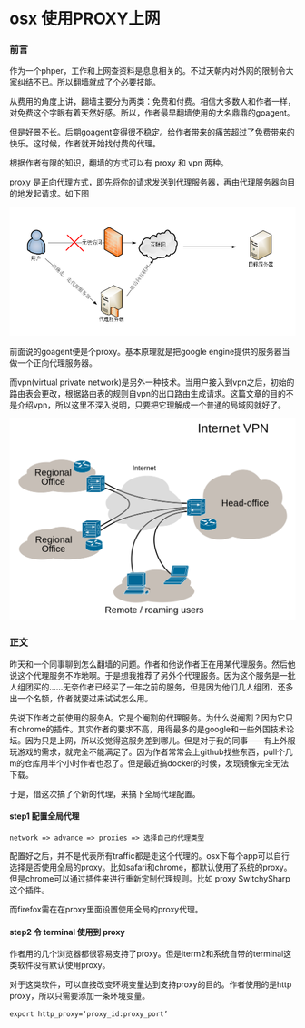 # osx 使用PROXY上网

### 前言
作为一个phper，工作和上网查资料是息息相关的。不过天朝内对外网的限制令大家纠结不已。所以翻墙就成了个必要技能。

从费用的角度上讲，翻墙主要分为两类：免费和付费。相信大多数人和作者一样，对免费这个字眼有着天然好感。所以，作者最早翻墙使用的大名鼎鼎的goagent。

但是好景不长。后期goagent变得很不稳定。给作者带来的痛苦超过了免费带来的快乐。这时候，作者就开始找付费的代理。

根据作者有限的知识，翻墙的方式可以有 proxy 和 vpn 两种。

proxy 是正向代理方式，即先将你的请求发送到代理服务器，再由代理服务器向目的地发起请求。如下图

![正向代理图示](images/osx_use_proxy/forward_proxy.png)

前面说的goagent便是个proxy。基本原理就是把google engine提供的服务器当做一个正向代理服务器。

而vpn(virtual private network)是另外一种技术。当用户接入到vpn之后，初始的路由表会更改，根据路由表的规则自vpn的出口路由生成请求。这篇文章的目的不是介绍vpn，所以这里不深入说明，只要把它理解成一个普通的局域网就好了。

![vpn](images/osx_use_proxy/vpn.png)

### 正文
昨天和一个同事聊到怎么翻墙的问题。作者和他说作者正在用某代理服务。然后他说这个代理服务不咋地啊。于是想我推荐了另外个代理服务。因为这个服务是一批人组团买的……无奈作者已经买了一年之前的服务，但是因为他们几人组团，还多出一个名额，作者就要过来试试怎么用。

先说下作者之前使用的服务A。它是个阉割的代理服务。为什么说阉割？因为它只有chrome的插件。其实作者的要求不高，用得最多的是google和一些外国技术论坛。因为只是上网，所以没觉得这服务差到哪儿。但是对于我的同事——有上外服玩游戏的需求，就完全不能满足了。因为作者常常会上github找些东西，pull个几m的仓库用半个小时作者也忍了。但是最近搞docker的时候，发现镜像完全无法下载。

于是，借这次搞了个新的代理，来搞下全局代理配置。

#### step1 配置全局代理

    network => advance => proxies => 选择自己的代理类型

配置好之后，并不是代表所有traffic都是走这个代理的。osx下每个app可以自行选择是否使用全局的proxy。比如safari和chrome，都默认使用了系统的proxy。但是chrome可以通过插件来进行重新定制代理规则。比如 proxy SwitchySharp 这个插件。

而firefox需在在proxy里面设置使用全局的proxy代理。

#### step2 令 terminal 使用到 proxy

作者用的几个浏览器都很容易支持了proxy。但是iterm2和系统自带的terminal这类软件没有默认使用proxy。

对于这类软件，可以直接改变环境变量达到支持proxy的目的。作者使用的是http proxy，所以只需要添加一条环境变量。

    export http_proxy=‘proxy_id:proxy_port’


